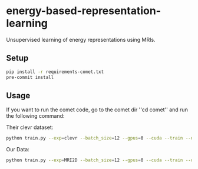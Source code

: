# energy-based-representation-learning
Unsupervised learning of energy representations using MRIs.

## Setup

```bash
pip install -r requirements-comet.txt
pre-commit install
```

## Usage


If you want to run the comet code, go to the comet dir ''cd comet'' and run the following command:

Their clevr dataset:
```bash
python train.py --exp=clevr --batch_size=12 --gpus=0 --cuda --train --dataset=clevr --step_lr=500.0
```

Our Data: 
```bash
python train.py --exp=MRI2D --batch_size=12 --gpus=0 --cuda --train --dataset=MRI --step_lr=500.0
```
